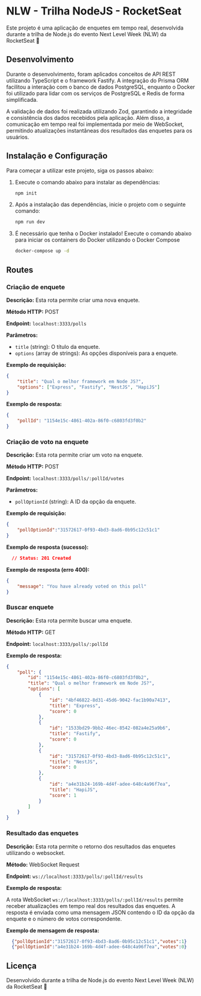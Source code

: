 # NLW - Trilha NodeJS - RocketSeat

Este projeto é uma aplicação de enquetes em tempo real, desenvolvida durante a trilha de Node.js do evento Next Level Week (NLW) da RocketSeat 💜

## Desenvolvimento

Durante o desenvolvimento, foram aplicados conceitos de API REST utilizando TypeScript e o framework Fastify. A integração do Prisma ORM facilitou a interação com o banco de dados PostgreSQL, enquanto o Docker foi utilizado para lidar com os serviços de PostgreSQL e Redis de forma simplificada.

A validação de dados foi realizada utilizando Zod, garantindo a integridade e consistência dos dados recebidos pela aplicação. Além disso, a comunicação em tempo real foi implementada por meio de WebSocket, permitindo atualizações instantâneas dos resultados das enquetes para os usuários.


## Instalação e Configuração

Para começar a utilizar este projeto, siga os passos abaixo:

1. Execute o comando abaixo para instalar as dependências:
   ```bash
   npm init
   ```
2. Após a instalação das dependências, inicie o projeto com o seguinte comando:
   ```bash
   npm run dev
   ```
3. É necessário que tenha o Docker instalado! Execute o comando abaixo para iniciar os containers do Docker utilizando o Docker Compose
   ```bash
   docker-compose up -d
   ```

## Routes

### Criação de enquete

**Descrição:** Esta rota permite criar uma nova enquete.

**Método HTTP:** POST

**Endpoint:** `localhost:3333/polls`

**Parâmetros:**
- `title` (string): O título da enquete.
- `options` (array de strings): As opções disponíveis para a enquete.

**Exemplo de requisição:**
```json
{
	"title": "Qual o melhor framework em Node JS?",
	"options": ["Express", "Fastify", "NestJS", "HapiJS"]
}
```
**Exemplo de resposta:**
```json
{
	"pollId": "1154e15c-4861-402a-86f0-c6803fd3f0b2"
}
```

### Criação de voto na enquete

**Descrição:** Esta rota permite criar um voto na enquete.

**Método HTTP:** POST

**Endpoint:** `localhost:3333/polls/:pollId/votes`

**Parâmetros:**
- `pollOptionId` (string): A ID da opção da enquete.

**Exemplo de requisição:**
```json
{
	"pollOptionId":"31572617-0f93-4bd3-8ad6-0b95c12c51c1"
}
```
**Exemplo de resposta (sucesso):**
```json
  // Status: 201 Created
```
**Exemplo de resposta (erro 400):**
```json
{
	"message": "You have already voted on this poll"
}
```
### Buscar enquete

**Descrição:** Esta rota permite buscar uma enquete.

**Método HTTP:** GET

**Endpoint:** `localhost:3333/polls/:pollId`

**Exemplo de resposta:**
```json
{
	"poll": {
		"id": "1154e15c-4861-402a-86f0-c6803fd3f0b2",
		"title": "Qual o melhor framework em Node JS?",
		"options": [
			{
				"id": "4bf46822-8d31-45d6-9042-fac1b90a7413",
				"title": "Express",
				"score": 0
			},
			{
				"id": "1533bd29-9bb2-46ec-8542-082a4e25a9b6",
				"title": "Fastify",
				"score": 0
			},
			{
				"id": "31572617-0f93-4bd3-8ad6-0b95c12c51c1",
				"title": "NestJS",
				"score": 0
			},
			{
				"id": "a4e31b24-169b-4d4f-adee-648c4a96f7ea",
				"title": "HapiJS",
				"score": 1
			}
		]
	}
}
```
### Resultado das enquetes

**Descrição:** Esta rota permite o retorno dos resultados das enquetes utilizando o websocket.

**Método:** WebSocket Request

**Endpoint:** `ws://localhost:3333/polls/:pollId/results`

**Exemplo de resposta:**

A rota WebSocket `ws://localhost:3333/polls/:pollId/results` permite receber atualizações em tempo real dos resultados das enquetes. A resposta é enviada como uma mensagem JSON contendo o ID da opção da enquete e o número de votos correspondente.

**Exemplo de mensagem de resposta:**
```json
  {"pollOptionId":"31572617-0f93-4bd3-8ad6-0b95c12c51c1","votes":1}
  {"pollOptionId":"a4e31b24-169b-4d4f-adee-648c4a96f7ea","votes":0}
```

## Licença

Desenvolvido durante a trilha de Node.js do evento Next Level Week (NLW) da RocketSeat 💜
